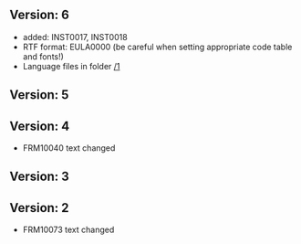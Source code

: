 
## Version: 6
- added: INST0017, INST0018
- RTF format: EULA0000 (be careful when setting appropriate code table and fonts!)
- Language files in folder [/1](https://github.com/nicehash/NiceHashQuickMiner/tree/main/lang/1)

## Version: 5

## Version: 4
- FRM10040 text changed

## Version: 3

## Version: 2
- FRM10073 text changed
